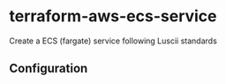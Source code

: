 # terraform-aws-ecs-service
Create a ECS (fargate) service following Luscii standards

## Configuration
<!-- BEGIN_TF_DOCS -->
<!-- END_TF_DOCS -->

